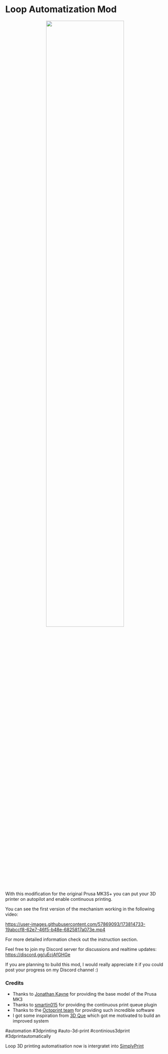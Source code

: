 # Loop Automatization Mod

<p align="center">
	<img src="https://github.com/Pierro55/Loop/blob/main/Images/Loop.jpg" width=70% height=70%>
</p>

With this modification for the original Prusa MK3S+ you can put your 3D printer on autopilot and enable continuous printing. 

You can see the first version of the mechanism working in the following video:



https://user-images.githubusercontent.com/57869093/173814733-19abccf8-62e7-46f5-b48e-6825817a073e.mp4

For more detailed information check out the instruction section.


Feel free to join my Discord server for discussions and realtime updates: https://discord.gg/uEcjAfGHGe

If you are planning to build this mod, I would really appreciate it if you could post your progress on my Discord channel :)

### Credits
- Thanks to [Jonathan Kayne](https://grabcad.com/library/prusa-i3-mk3-solidworks-1) for providing the base model of the Prusa MK3
- Thanks to [smartin015](https://plugins.octoprint.org/plugins/continuousprint/) for providing the continuous print queue plugin
- Thanks to the [Octoprint team](https://octoprint.org/download/) for providing such incredible software
- I got some inspiration from [3D Que](https://www.3dque.com/) which got me motivated to build an improved system


#automation #3dprinting #auto-3d-print #continious3dprint #3dprintautomatically

Loop 3D printing automatisation now is intergratet into [SimplyPrint](https://simplyprint.io/)
